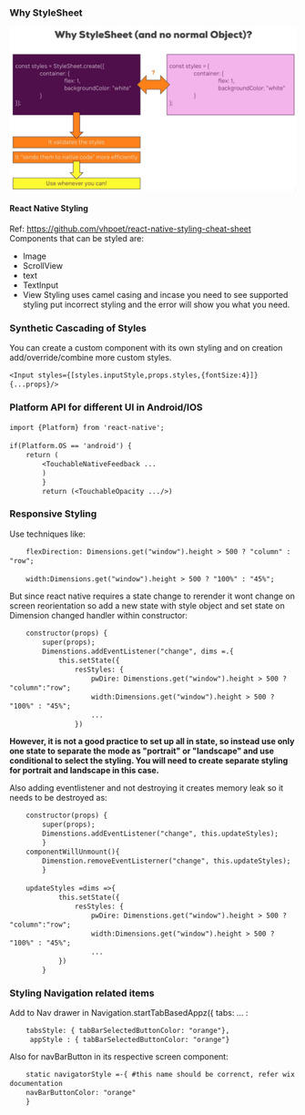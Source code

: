 ### Why StyleSheet

![](whystylesheet.png)

#### React Native Styling
Ref: https://github.com/vhpoet/react-native-styling-cheat-sheet
Components that can be styled are:

* Image
* ScrollView
* text
* TextInput
* View
Styling uses camel casing and incase you need to see supported styling put incorrect styling and the error will show you what you need.

### Synthetic Cascading of Styles
You can create a custom component with its own styling and on creation add/override/combine more custom styles.
```
<Input styles={[styles.inputStyle,props.styles,{fontSize:4}]} {...props}/>
```

### Platform API for different UI in Android/IOS
```
import {Platform} from 'react-native';

if(Platform.OS == 'android') {
	return (
	 	<TouchableNativeFeedback ...
	 	)
	 	}
	 	return (<TouchableOpacity .../>)
```

### Responsive Styling 
Use techniques like:
```
	flexDirection: Dimensions.get("window").height > 500 ? "column" : "row";
	
	width:Dimensions.get("window").height > 500 ? "100%" : "45%";
```	
But since react native requires a state change to rerender it wont change on screen reorientation so add a new state with style object and set state on Dimension changed handler within constructor:
```
	constructor(props) {
		super(props);
		Dimenstions.addEventListener("change", dims =.{
			this.setState({
				resStyles: {
					pwDire: Dimenstions.get("window").height > 500 ? "column":"row";
					width:Dimensions.get("window").height > 500 ? "100%" : "45%";
					...
				})
```
<b> However, it is not a good practice to set up all in state, so instead use only one state to separate the mode as "portrait" or "landscape" and use conditional to select the styling. You will need to create separate styling for portrait and landscape in this case.</b>

Also adding eventlistener and not destroying it creates memory leak so it needs to be destroyed as:
```
	constructor(props) {
		super(props);
		Dimenstions.addEventListener("change", this.updateStyles);
		}
	componentWillUnmount(){
		Dimenstion.removeEventListerner("change", this.updateStyles);
		}
	
	updateStyles =dims =>{
			this.setState({
				resStyles: {
					pwDire: Dimenstions.get("window").height > 500 ? "column":"row";
					width:Dimensions.get("window").height > 500 ? "100%" : "45%";
					...
			})
		}
```

### Styling Navigation related items
Add to Nav drawer in Navigation.startTabBasedAppz({ tabs: ... :
```
	tabsStyle: { tabBarSelectedButtonColor: "orange"},
	 appStyle : { tabBarSelectedButtonColor: "orange"}
```
Also for navBarButton in its respective screen component:
```
	static navigatorStyle =-{ #this name should be correnct, refer wix documentation
	navBarButtonColor: "orange"
	}
``` 